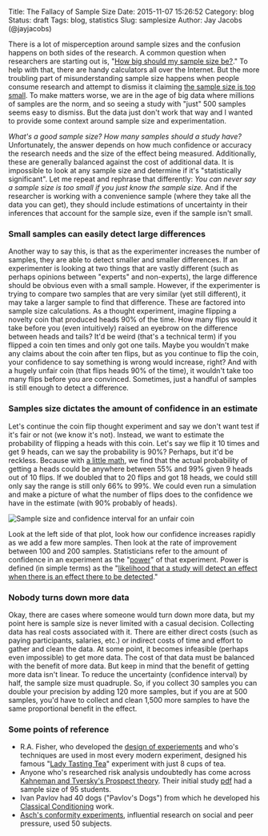 Title: The Fallacy of Sample Size
Date: 2015-11-07 15:26:52
Category: blog
Status: draft
Tags: blog, statistics
Slug: samplesize
Author: Jay Jacobs (@jayjacobs)


There is a lot of misperception around sample sizes and the confusion
happens on both sides of the research. A common question when
researchers are starting out is, "[How big should my sample size
be?](http://stats.stackexchange.com/search?q=sample+size)." To help with
that, there are handy calculators all over the Internet. But the more
troubling part of misunderstanding sample size happens when people
consume research and attempt to dismiss it claiming [the sample size is
too
small](http://www.csoonline.com/article/2931839/data-breach/154-or-58-cents-whats-the-real-cost-of-a-breached-data-record.html).
To make matters worse, we are in the age of big data where millions of
samples are the norm, and so seeing a study with "just" 500 samples
seems easy to dismiss. But the data just don't work that way and I
wanted to provide some context around sample size and experimentation.

*What's a good sample size? How many samples should a study have?*
Unfortunately, the answer depends on how much confidence or accuracy the
research needs and the size of the effect being measured. Additionally,
these are generally balanced against the cost of additional data. It is
impossible to look at any sample size and determine if it's
"statistically significant". Let me repeat and rephrase that
differently: *You can never say a sample size is too small if you just
know the sample size.* And if the researcher is working with a
convenience sample (where they take all the data you can get), they
should include estimations of uncertainty in their inferences that
account for the sample size, even if the sample isn't small.

### Small samples can easily detect large differences

Another way to say this, is that as the experimenter increases the
number of samples, they are able to detect smaller and smaller
differences. If an experimenter is looking at two things that are vastly
different (such as perhaps opinions between "experts" and non-experts),
the large difference should be obvious even with a small sample.
However, if the experimenter is trying to compare two samples that are
very similar (yet still different), it may take a larger sample to find
that difference. These are factored into sample size calculations. As a
thought experiment, imagine flipping a novelty coin that produced heads
90% of the time. How many flips would it take before you (even
intuitively) raised an eyebrow on the difference between heads and
tails? It'd be weird (that's a technical term) if you flipped a coin ten
times and only got one tails. Maybe you wouldn't make any claims about
the coin after ten flips, but as you continue to flip the coin, your
confidence to say something is wrong would increase, right? And with a
hugely unfair coin (that flips heads 90% of the time), it wouldn't take
too many flips before you are convinced. Sometimes, just a handful of
samples is still enough to detect a difference.

### Samples size dictates the amount of confidence in an estimate

Let's continue the coin flip thought experiment and say we don't want
test if it's fair or not (we know it's not). Instead, we want to
estimate the probability of flipping a heads with this coin. Let's say
we flip it 10 times and get 9 heads, can we say the probability is 90%?
Perhaps, but it'd be reckless. Because with [a little
math](http://www.danielsoper.com/statcalc3/calc.aspx?id=85), we find
that the actual probability of getting a heads could be anywhere between
55% and 99% given 9 heads out of 10 flips. If we doubled that to 20
flips and got 18 heads, we could still only say the range is still only
66% to 99%. We could even run a simulation and make a picture of what
the number of flips does to the confidence we have in the estimate (with
90% probably of heads).

![Sample size and confidence interval for an unfair coin](/blog/images/2015/11/confidence-sample-size.png)

Look at the left side of that plot, look how our confidence increases
rapidly as we add a few more samples. Then look at the rate of
improvement between 100 and 200 samples. Statisticians refer to the
amount of confidence in an experiment as the
"[power](http://www.statmethods.net/stats/power.html)" of that
experiment. Power is defined (in simple terms) as the "[likelihood that
a study will detect an effect when there is an effect there to be
detected](http://effectsizefaq.com/2010/05/31/what-is-statistical-power/)."

### Nobody turns down more data

Okay, there are cases where someone would turn down more data, but my
point here is sample size is never limited with a casual decision.
Collecting data has real costs associated with it. There are either
direct costs (such as paying participants, salaries, etc.) or indirect
costs of time and effort to gather and clean the data. At some point, it
becomes infeasible (perhaps even impossible) to get more data. The cost
of that data must be balanced with the benefit of more data. But keep in
mind that the benefit of getting more data isn't linear. To reduce the
uncertainty (confidence interval) by half, the sample size must
quadruple. So, if you collect 30 samples you can double your precision
by adding 120 more samples, but if you are at 500 samples, you'd have to
collect and clean 1,500 more samples to have the same proportional
benefit in the effect.

### Some points of reference

-   R.A. Fisher, who developed the [design of
    experiements](https://en.wikipedia.org/wiki/The_Design_of_Experiments)
    and who's techniques are used in most every modern experiment,
    designed his famous "[Lady Tasting
    Tea](https://en.wikipedia.org/wiki/Lady_tasting_tea)" experiment
    with just 8 cups of tea.
-   Anyone who's researched risk analysis undoubtedly has come across
    [Kahneman and Tversky's Prospect
    theory](http://www.simplypsychology.org/loftus-palmer.html). Their
    initial study
    [pdf](http://www.princeton.edu/~kahneman/docs/Publications/prospect_theory.pdf)
    had a sample size of 95 students.
-   Ivan Pavlov had 40 dogs ("Pavlov's Dogs") from which he developed
    his [Classical
    Conditioning](https://en.wikipedia.org/wiki/Classical_conditioning)
    work.
-   [Asch's conformity
    experiments](https://en.wikipedia.org/wiki/Asch_conformity_experiments),
    influential research on social and peer pressure, used 50 subjects.
